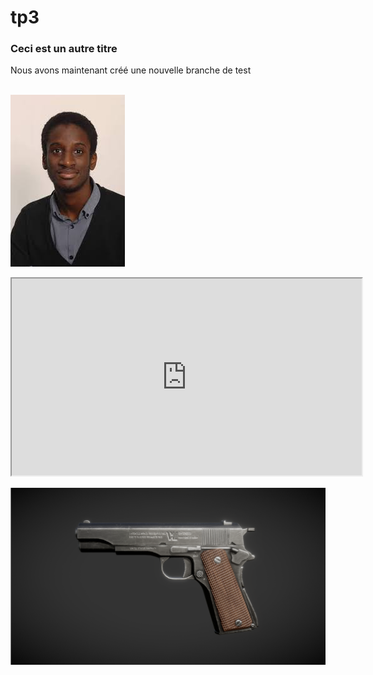 # tp3

### Ceci est un autre titre

Nous avons maintenant créé une nouvelle branche de test
<br>
<br>

![abdoulaye](./images/abdoulaye.jpg)


<iframe width="560" height="315" src="https://www.youtube.com/watch?v=NO8ExekHgmk&ab_channel=Ninho" frameborder="5" allowfullscreen></iframe>

![PISTOLET](./images/M1911.png)
